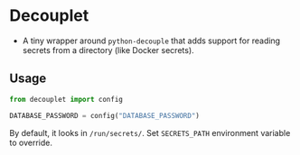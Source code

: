 # Decouplet

- A tiny wrapper around `python-decouple` that adds support for reading secrets from a directory (like Docker secrets).

## Usage
```python
from decouplet import config

DATABASE_PASSWORD = config("DATABASE_PASSWORD")
```

By default, it looks in `/run/secrets/`. Set `SECRETS_PATH` environment variable to override.
